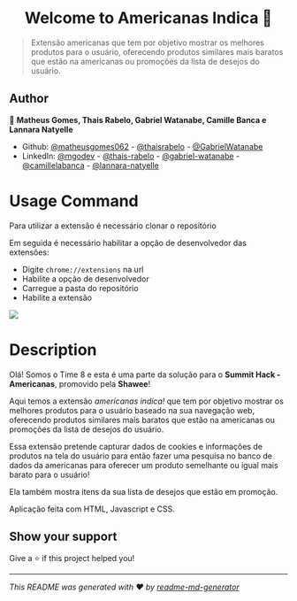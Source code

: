 <h1 align="center">Welcome to Americanas Indica 👋</h1>
<p>
</p>

> Extensão americanas que tem por objetivo mostrar os melhores produtos para o usuário, oferecendo produtos similares mais baratos que estão na americanas ou promoções da lista de desejos do usuário.

## Author

👤 **Matheus Gomes, Thais Rabelo, Gabriel Watanabe, Camille Banca e Lannara Natyelle**

* Github: [@matheusgomes062](https://github.com/matheusgomes062) - [@thaisrabelo](https://github.com/thaisrabelo) - [@GabrielWatanabe](https://github.com/GabrielWatanabe)
* LinkedIn: [@mgodev](https://linkedin.com/in/mgodev) - [@thais-rabelo](https://www.linkedin.com/in/thais-rabelo/) - [@gabriel-watanabe](https://www.linkedin.com/in/gabriel-watanabe/) -  [@camillelabanca](https://www.linkedin.com/in/camillelabanca/) - [@lannara-natyelle](https://www.linkedin.com/in/lannara-natyelle/)

# Usage Command

Para utilizar a extensão é necessário clonar o repositório

Em seguida é necessário habilitar a opção de desenvolvedor das extensões:

- Digite ```chrome://extensions``` na url
- Habilite a opção de desenvolvedor
- Carregue a pasta do repositório
- Habilite a extensão

![](https://i.imgur.com/tfbdWgJ.gif)



# Description

Olá! Somos o Time 8 e esta é uma parte da solução para o **Summit Hack - Americanas**, promovido pela **Shawee**!

Aqui temos a extensão *americanas indica!* que tem por objetivo mostrar os melhores produtos para o usuário baseado na sua navegação web, oferecendo produtos similares mais baratos que estão na americanas ou promoções da lista de desejos do usuário.

Essa extensão pretende capturar dados de cookies e informações de produtos na tela do usuário para então fazer uma pesquisa no banco de dados da americanas para oferecer um produto semelhante ou igual mais barato para o usuário!

Ela também mostra itens da sua lista de desejos que estão em promoção.

Aplicação feita com HTML, Javascript e CSS.

## Show your support

Give a ⭐️ if this project helped you!

***
_This README was generated with ❤️ by [readme-md-generator](https://github.com/kefranabg/readme-md-generator)_
